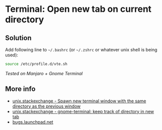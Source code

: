 # Terminal: Open new tab on current directory

## Solution

Add following line to `~/.bashrc` (or `~/.zshrc` or whatever unix shell is being used):
```bash
source /etc/profile.d/vte.sh
```
*Tested on Manjaro + Gnome Terminal*

## More info
- [unix.stackexchange - Spawn new terminal window with the same directory as the previous window](https://unix.stackexchange.com/a/511285)
- [unix.stackexchange - gnome-terminal: keep track of directory in new tab](https://unix.stackexchange.com/a/93477)
- [bugs.launchpad.net](https://bugs.launchpad.net/ubuntu-gnome/+bug/1193993)